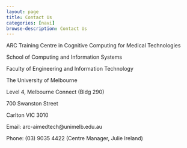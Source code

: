 ```yaml
---
layout: page
title: Contact Us
categories: [navi]
browse-description: Contact Us
---
```


ARC Training Centre in Cognitive Computing for Medical Technologies
<p>
School of Computing and Information Systems
<p>
Faculty of Engineering and Information Technology

The University of Melbourne

Level 4, Melbourne Connect (Bldg 290)

700 Swanston Street

Carlton VIC 3010

<p>
Email: arc-aimedtech@unimelb.edu.au

Phone: (03) 9035 4422 (Centre Manager, Julie Ireland)
